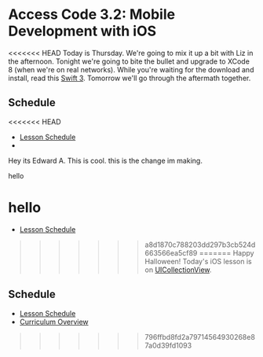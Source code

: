 # Access Code 3.2: Mobile Development with iOS

<<<<<<< HEAD
Today is Thursday. We're going to mix it up a bit with Liz in the afternoon. Tonight we're going to 
bite the bullet and upgrade to XCode 8 (when we're on real networks). While you're waiting for the
download and install, read this [Swift 3](https://www.hackingwithswift.com/swift3). Tomorrow we'll 
go through the aftermath together.

## Schedule

<<<<<<< HEAD
- [Lesson Schedule](schedule.md)
- 
Hey its Edward A. This is cool.
this is the change im making.

hello

hello
=======
- [Lesson Schedule](/schedule.md)
>>>>>>> a8d1870c788203dd297b3cb524d663566ea5cf89
=======
Happy Halloween! Today's iOS lesson is on [UICollectionView](/lessons/unit3/collectionview).

## Schedule

* [Lesson Schedule](/schedule.md)
* [Curriculum Overview](/curriculum_overview.pdf)

>>>>>>> 796ffbd8fd2a79714564930268e87a0d39fd1093
